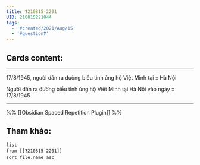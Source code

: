 ```yaml
---
title: ❓210815-2201
UID: 210815221044
tags:
  - '#created/2021/Aug/15'
  - '#question❓'
---
```


## Cards content:
---

17/8/1945, người dân ra đường biểu tình ủng hộ Việt Minh tại :: Hà Nội
<!--SR:!2021-08-19,4,270-->

Người dân ra đường biểu tình ủng hộ Việt Minh tại Hà Nội vào ngày :: 17/8/1945
<!--SR:!2021-08-18,2,230-->

---
%%
[[Obsidian Spaced Repetition Plugin]]
%%

## Tham khảo:
```dataview
list
from [[❓210815-2201]]
sort file.name asc
```